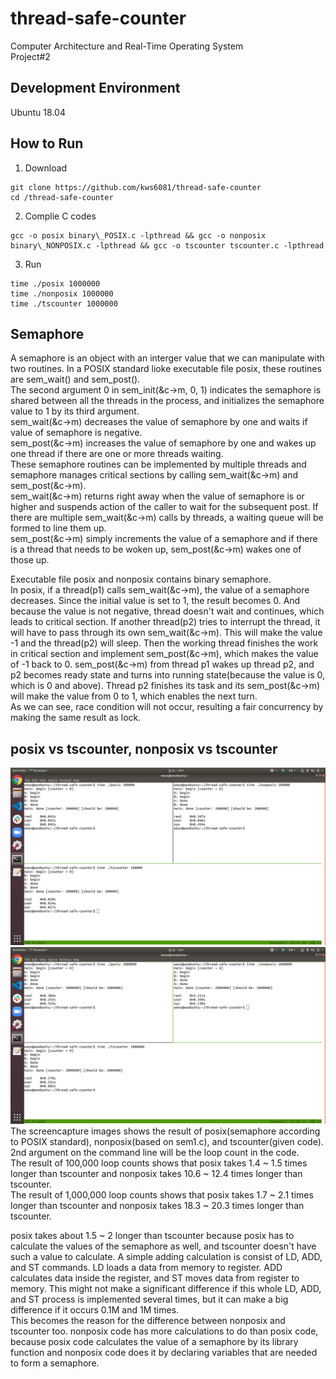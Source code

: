 # thread-safe-counter
Computer Architecture and Real-Time Operating System  
Project#2  

## Development Environment  
Ubuntu 18.04  

## How to Run
1. Download  
```
git clone https://github.com/kws6081/thread-safe-counter  
cd /thread-safe-counter  
```

2. Complie C codes
```
gcc -o posix binary\_POSIX.c -lpthread && gcc -o nonposix binary\_NONPOSIX.c -lpthread && gcc -o tscounter tscounter.c -lpthread  
```

3. Run
```
time ./posix 1000000  
time ./nonposix 1000000  
time ./tscounter 1000000  
```

## Semaphore
A semaphore is an object with an interger value that we can manipulate with two routines. In a POSIX standard lioke executable file posix, these routines are sem\_wait() and sem\_post().  
The second argument 0 in sem\_init(&c->m, 0, 1) indicates the semaphore is shared between all the threads in the process, and initializes the semaphore value to 1 by its third argument.  
sem\_wait(&c->m) decreases the value of semaphore by one and waits if value of semaphore is negative.  
sem\_post(&c->m) increases the value of semaphore by one and wakes up one thread if there are one or more threads waiting.  
These semaphore routines can be implemented by multiple threads and semaphore manages critical sections by calling sem\_wait(&c->m) and sem\_post(&c->m).  
sem\_wait(&c->m) returns right away when the value of semaphore is or higher and suspends action of the caller to wait for the subsequent post.	If there are multiple sem\_wait(&c->m) calls by threads, a waiting queue will be formed to line them up.  
sem\_post(&c->m) simply increments the value of a semaphore and if there is a thread that needs to be woken up, sem\_post(&c->m) wakes one of those up.  


Executable file posix and nonposix contains binary semaphore.  
In posix, if a thread(p1) calls sem\_wait(&c->m), the value of a semaphore decreases. Since the initial value is set to 1, the result becomes 0. And because the value is not negative, thread doesn't wait and continues, which leads to critical section. If another thread(p2) tries to interrupt the thread, it will have to pass through its own sem\_wait(&c->m). This will make the value -1 and the thread(p2) will sleep.
Then the working thread finishes the work in critical section and implement sem\_post(&c->m), which makes the value of -1 back to 0. 
sem\_post(&c->m) from thread p1 wakes up thread p2, and p2 becomes ready state and turns into running state(because the value is 0, which is 0 and above). Thread p2 finishes its task and its sem\_post(&c->m) will make the value from 0 to 1, which enables the next turn.  
As we can see, race condition will not occur, resulting a fair concurrency by making the same result as lock.  

## posix vs tscounter, nonposix vs tscounter 
![0.1M](https://github.com/kws6081/thread-safe-counter/blob/main/images/0.1M/1.png)  
![1M](https://github.com/kws6081/thread-safe-counter/blob/main/images/1M/4.png)  
The screencapture images shows the result of posix(semaphore according to POSIX standard), nonposix(based on sem1.c), and tscounter(given code).  
2nd argument on the command line will be the loop count in the code.  
The result of 100,000 loop counts shows that posix takes 1.4 ~ 1.5 times longer than tscounter and nonposix takes 10.6 ~ 12.4 times longer than tscounter.  
The result of 1,000,000 loop counts shows that posix takes 1.7 ~ 2.1 times longer than tscounter and nonposix takes 18.3 ~ 20.3 times longer than tscounter.  

posix takes about 1.5 ~ 2 longer than tscounter because posix has to calculate the values of the semaphore as well, and tscounter doesn't have such a value to calculate. A simple adding calculation is consist of LD, ADD, and ST commands. LD loads a data from memory to register. ADD calculates data inside the register, and ST moves data from register to memory. This might not make a significant difference if this whole LD, ADD, and ST process is implemented several times, but it can make a big difference if it occurs 0.1M and 1M times.  
This becomes the reason for the difference between nonposix and tscounter too. nonposix code has more calculations to do than posix code, because posix code calculates the value of a semaphore by its library function and nonposix code does it by declaring variables that are needed to form a semaphore.

